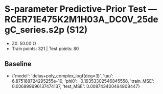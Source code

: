 # S-parameter Predictive-Prior Test — RCER71E475K2M1H03A_DC0V_25degC_series.s2p (S12)
- Z0: 50.00 Ω
- Train points: 321  |  Test points: 80

## Baseline
- {'model': 'delay+poly_complex_logf(deg=3)', 'tau': 6.875188724295255e-10, 'phi0': -0.19353302546845558, 'train_MSE': 0.006899696137474137, 'test_MSE': 0.008743400464908447}